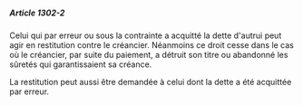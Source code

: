 ##### Article 1302-2

Celui qui par erreur ou sous la contrainte a acquitté la dette d'autrui peut agir en restitution contre le créancier. Néanmoins ce droit cesse dans le cas où le créancier, par suite du paiement, a détruit son titre ou abandonné les sûretés qui garantissaient sa créance.

La restitution peut aussi être demandée à celui dont la dette a été acquittée par erreur.

